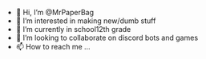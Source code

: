 - 👋 Hi, I’m @MrPaperBag
- 👀 I’m interested in making new/dumb stuff
- 🌱 I’m currently in school12th grade
- 💞️ I’m looking to collaborate on discord bots and games
- 📫 How to reach me ...

<!---
MrPaperBag/MrPaperBag is a ✨ special ✨ repository because its `README.md` (this file) appears on your GitHub profile.
You can click the Preview link to take a look at your changes.
--->
